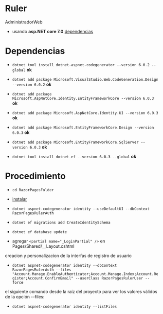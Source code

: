 # Ruler
 AdministradorWeb
 * usando **asp.NET core 7.0**
 [dependencias](README.md#dependencias)

# Dependencias
 * `dotnet tool install dotnet-aspnet-codegenerator --version 6.0.2 --global` **ok**
 * `dotnet add package Microsoft.VisualStudio.Web.CodeGeneration.Design --version 6.0.2` **ok**
 * `dotnet add package Microsoft.AspNetCore.Identity.EntityFrameworkCore --version 6.0.3` **ok**
 * `dotnet add package Microsoft.AspNetCore.Identity.UI --version 6.0.3` **ok**
 * `dotnet add package Microsoft.EntityFrameworkCore.Design --version 6.0.3` **ok**
 * `dotnet add package Microsoft.EntityFrameworkCore.SqlServer --version 6.0.3` **ok**

 * `dotnet tool install dotnet-ef --version 6.0.3 --global` **ok**

# Procedimiento
 * `cd RazorPagesFolder`

 * [instalar](README.md#dependencias)

 * `dotnet aspnet-codegenerator identity --useDefaultUI --dbContext RazorPagesRulerAuth`

 * `dotnet ef migrations add CreateIdentitySchema`
 * `dotnet ef database update`

 * agregar `<partial name="_LoginPartial" />` en Pages/Shared/__Layout.cshtml

 creacion y personalizacion de la interfas de registro de usuario
 * `dotnet aspnet-codegenerator identity --dbContext RazorPagesRulerAuth --files "Account.Manage.EnableAuthenticator;Account.Manage.Index;Account.Register;Account.ConfirmEmail" --userClass RazorPagesRulerUser --force`

 el siguiente comando desde la raíz del proyecto para ver los valores válidos de la opción --files:
 * `dotnet aspnet-codegenerator identity --listFiles`

 